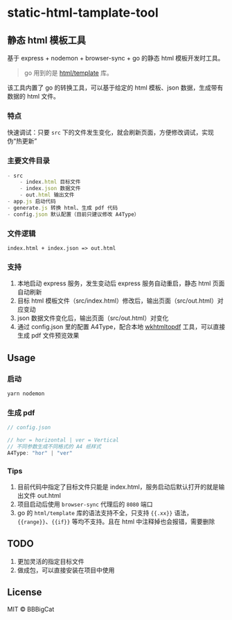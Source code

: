 # static-html-tamplate-tool

## 静态 html 模板工具

基于 express + nodemon + browser-sync + go 的静态 html 模板开发时工具。

> go 用到的是 [html/template](https://golang.google.cn/pkg/html/template/) 库。

该工具内置了 go 的转换工具，可以基于给定的 html 模板、json 数据，生成带有数据的 html 文件。

### 特点

快速调试：只要 `src` 下的文件发生变化，就会刷新页面，方便修改调试，实现伪“热更新”

### 主要文件目录

```js
- src
    - index.html 目标文件
    - index.json 数据文件
    - out.html 输出文件
- app.js 启动代码
- generate.js 转换 html、生成 pdf 代码
- config.json 默认配置（目前只建议修改 A4Type）
```

### 文件逻辑

`index.html + index.json => out.html`

### 支持

1. 本地启动 express 服务，发生变动后 express 服务自动重启，静态 html 页面自动刷新
2. 目标 html 模板文件（src/index.html）修改后，输出页面（src/out.html）对应变动
3. json 数据文件变化后，输出页面（src/out.html）对变化
4. 通过 config.json 里的配置 A4Type，配合本地 [wkhtmltopdf](https://wkhtmltopdf.org/) 工具，可以直接生成 pdf 文件预览效果


## Usage

### 启动

```js
yarn nodemon
```

### 生成 pdf

```js
// config.json

// hor = horizontal | ver = Vertical
// 不同参数生成不同格式的 A4 纸样式
A4Type: "hor" | "ver"
```

### Tips

1. 目前代码中指定了目标文件只能是 index.html，服务启动后默认打开的就是输出文件 out.html
2. 项目启动后使用 `browser-sync` 代理后的 `8080` 端口
3. go 的 `html/template` 库的语法支持不全，只支持 `{{.xx}}` 语法，`{{range}}`、`{{if}}` 等均不支持。且在 html 中注释掉也会报错，需要删除

## TODO

1. 更加灵活的指定目标文件
2. 做成包，可以直接安装在项目中使用

## License

MIT © BBBigCat